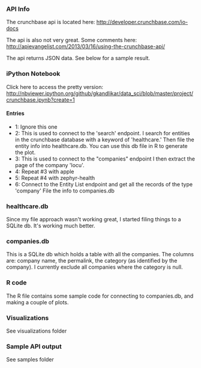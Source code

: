 ### API Info ###
The crunchbase api is located here: http://developer.crunchbase.com/io-docs

The api is also not very great. Some comments here: http://apievangelist.com/2013/03/16/using-the-crunchbase-api/

The api returns JSON data. See below for a sample result.

### iPython Notebook ###

Click here to access the pretty version: 
http://nbviewer.ipython.org/github/gkandlikar/data_sci/blob/master/project/crunchbase.ipynb?create=1

#### Entries ####


* 1: 	Ignore this one
* 2: 	This is used to connect to the 'search' endpoint. 
		I search for entities in the crunchbase database 
		with a keyword of 'healthcare.' Then file the entity
		info into healthcare.db. You can use this db file in
		R to generate the plot.
* 3: 	This is used to connect to the "companies" endpoint
		I then extract the page of the company 'locu'.
* 4:	Repeat #3 with apple
* 5:	Repeat #4 with zephyr-health
* 6:	Connect to the Entity List endpoint and get all the records of the type 'company'
		File the info to companies.db

### healthcare.db ###
Since my file approach wasn't working great,  I started filing things to a SQLite db. It's working much better.

### companies.db ###
This is a SQLite db which holds a table with all the companies.
The columns are: company name, the permalink, the category (as identified by the company).
I currently exclude all companies where the category is null.

### R code ###
The R file contains some sample code for connecting to companies.db, and making a couple of plots.

### Visualizations ###
See visualizations folder

### Sample API output ###
See samples folder